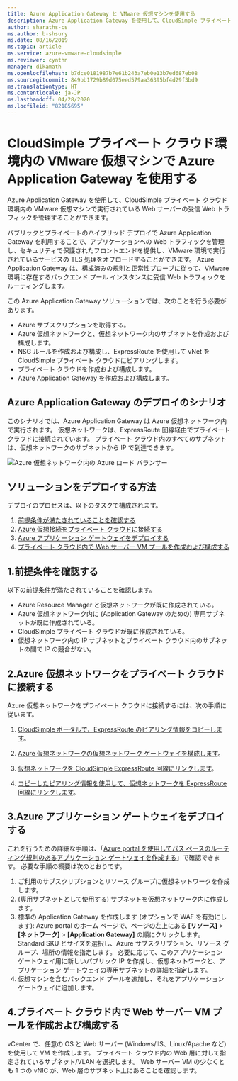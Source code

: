 ```yaml
---
title: Azure Application Gateway と VMware 仮想マシンを使用する
description: Azure Application Gateway を使用して、CloudSimple プライベート クラウド環境内の VMware 仮想マシンで実行されている Web サーバーの受信 Web トラフィックを管理する方法について説明します
author: sharaths-cs
ms.author: b-shsury
ms.date: 08/16/2019
ms.topic: article
ms.service: azure-vmware-cloudsimple
ms.reviewer: cynthn
manager: dikamath
ms.openlocfilehash: b7dce0181987b7e61b243a7eb0e13b7ed687eb08
ms.sourcegitcommit: 849bb1729b89d075eed579aa36395bf4d29f3bd9
ms.translationtype: HT
ms.contentlocale: ja-JP
ms.lasthandoff: 04/28/2020
ms.locfileid: "82185695"
---
```

# <a name="use-azure-application-gateway-with-vmware-virtual-machines-in-the-cloudsimple-private-cloud-environment"></a>CloudSimple プライベート クラウド環境内の VMware 仮想マシンで Azure Application Gateway を使用する

Azure Application Gateway を使用して、CloudSimple プライベート クラウド環境内の VMware 仮想マシンで実行されている Web サーバーの受信 Web トラフィックを管理することができます。

パブリックとプライベートのハイブリッド デプロイで Azure Application Gateway を利用することで、アプリケーションへの Web トラフィックを管理し、セキュリティで保護されたフロントエンドを提供し、VMware 環境で実行されているサービスの TLS 処理をオフロードすることができます。 Azure Application Gateway は、構成済みの規則と正常性プローブに従って、VMware 環境に存在するバックエンド プール インスタンスに受信 Web トラフィックをルーティングします。

この Azure Application Gateway ソリューションでは、次のことを行う必要があります。

* Azure サブスクリプションを取得する。
* Azure 仮想ネットワークと、仮想ネットワーク内のサブネットを作成および構成します。
* NSG ルールを作成および構成し、ExpressRoute を使用して vNet を CloudSimple プライベート クラウドにピアリングします。
* プライベート クラウドを作成および構成します。
* Azure Application Gateway を作成および構成します。

## <a name="azure-application-gateway-deployment-scenario"></a>Azure Application Gateway のデプロイのシナリオ

このシナリオでは、Azure Application Gateway は Azure 仮想ネットワーク内で実行されます。 仮想ネットワークは、ExpressRoute 回線経由でプライベートクラウドに接続されています。 プライベート クラウド内のすべてのサブネットは、仮想ネットワークのサブネットから IP で到達できます。

![Azure 仮想ネットワーク内の Azure ロード バランサー](media/load-balancer-use-case.png)

## <a name="how-to-deploy-the-solution"></a>ソリューションをデプロイする方法

デプロイのプロセスは、以下のタスクで構成されます。

1. [前提条件が満たされていることを確認する](#1-verify-prerequisites)
2. [Azure 仮想接続をプライベート クラウドに接続する](#2-connect-your-azure-virtual-network-to-your-private-cloud)
3. [Azure アプリケーション ゲートウェイをデプロイする](#3-deploy-an-azure-application-gateway)
4. [プライベート クラウド内で Web サーバー VM プールを作成および構成する](#4-create-and-configure-a-web-server-vm-pool-in-your-private-cloud)

## <a name="1-verify-prerequisites"></a>1.前提条件を確認する

以下の前提条件が満たされていることを確認します。

* Azure Resource Manager と仮想ネットワークが既に作成されている。
* Azure 仮想ネットワーク内に (Application Gateway のための) 専用サブネットが既に作成されている。
* CloudSimple プライベート クラウドが既に作成されている。
* 仮想ネットワーク内の IP サブネットとプライベート クラウド内のサブネットの間で IP の競合がない。

## <a name="2-connect-your-azure-virtual-network-to-your-private-cloud"></a>2.Azure 仮想ネットワークをプライベート クラウドに接続する

Azure 仮想ネットワークをプライベート クラウドに接続するには、次の手順に従います。

1. [CloudSimple ポータルで、ExpressRoute のピアリング情報をコピーします](virtual-network-connection.md)。

2. [Azure 仮想ネットワークの仮想ネットワーク ゲートウェイを構成します](../expressroute/expressroute-howto-add-gateway-portal-resource-manager.md)。

3. [仮想ネットワークを CloudSimple ExpressRoute 回線にリンクします](../expressroute/expressroute-howto-linkvnet-portal-resource-manager.md#connect-a-vnet-to-a-circuit---different-subscription)。

4. [コピーしたピアリング情報を使用して、仮想ネットワークを ExpressRoute 回線にリンクします](virtual-network-connection.md)。

## <a name="3-deploy-an-azure-application-gateway"></a>3.Azure アプリケーション ゲートウェイをデプロイする

これを行うための詳細な手順は、「[Azure portal を使用してパス ベースのルーティング規則のあるアプリケーション ゲートウェイを作成する](../application-gateway/create-url-route-portal.md)」で確認できます。 必要な手順の概要は次のとおりです。

1. ご利用のサブスクリプションとリソース グループに仮想ネットワークを作成します。
2. (専用サブネットとして使用する) サブネットを仮想ネットワーク内に作成します。
3. 標準の Application Gateway を作成します (オプションで WAF を有効にします): Azure portal のホーム ページで、ページの左上にある **[リソース]**  >  **[ネットワーク]**  >  **[Application Gateway]** の順にクリックします。 Standard SKU とサイズを選択し、Azure サブスクリプション、リソース グループ、場所の情報を指定します。 必要に応じて、このアプリケーション ゲートウェイ用に新しいパブリック IP を作成し、仮想ネットワークと、アプリケーション ゲートウェイの専用サブネットの詳細を指定します。
4. 仮想マシンを含むバックエンド プールを追加し、それをアプリケーション ゲートウェイに追加します。

## <a name="4-create-and-configure-a-web-server-vm-pool-in-your-private-cloud"></a>4.プライベート クラウド内で Web サーバー VM プールを作成および構成する

vCenter で、任意の OS と Web サーバー (Windows/IIS、Linux/Apache など) を使用して VM を作成します。 プライベート クラウド内の Web 層に対して指定されているサブネット/VLAN を選択します。 Web サーバー VM の少なくとも 1 つの vNIC が、Web 層のサブネット上にあることを確認します。
